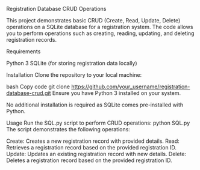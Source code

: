 Registration Database CRUD Operations

This project demonstrates basic CRUD (Create, Read, Update, Delete) operations on a SQLite database for a registration system. The code allows you to perform operations such as creating, reading, updating, and deleting registration records.

Requirements

Python 3
SQLite (for storing registration data locally)

Installation
Clone the repository to your local machine:

bash
Copy code
git clone https://github.com/your_username/registration-database-crud.git
Ensure you have Python 3 installed on your system.

No additional installation is required as SQLite comes pre-installed with Python.

Usage
Run the SQL.py script to perform CRUD operations:
python SQL.py
The script demonstrates the following operations:

Create: Creates a new registration record with provided details.
Read: Retrieves a registration record based on the provided registration ID.
Update: Updates an existing registration record with new details.
Delete: Deletes a registration record based on the provided registration ID.
